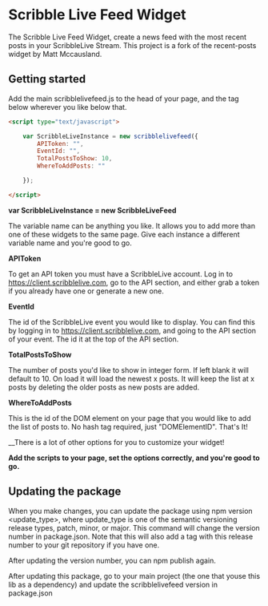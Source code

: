 Scribble Live Feed Widget
===========
The Scribble Live Feed Widget, create a news feed with the most recent posts in your ScribbleLive Stream.
This project is a fork of the recent-posts widget by Matt Mccausland.

## Getting started

Add the main scribblelivefeed.js to the head of your page, and the tag below wherever you like below that.

```HTML
<script type="text/javascript">

    var ScribbleLiveInstance = new scribblelivefeed({
        APIToken: "",
        EventId: "",
        TotalPostsToShow: 10,
        WhereToAddPosts: ""

    });

</script>
```


__var ScribbleLiveInstance = new ScribbleLiveFeed__

The variable name can be anything you like. It allows you to add more than one of these widgets to the same page. Give each instance a different variable name and you're good to go.

__APIToken__

To get an API token you must have a ScribbleLive account. Log in to https://client.scribblelive.com, go to the API section, and either grab a token if you already have one or generate a new one.

__EventId__

The id of the ScribbleLive event you would like to display. You can find this by logging in to https://client.scribblelive.com, and going to the API section of your event. The id it at the top of the API section.

__TotalPostsToShow__

The number of posts you'd like to show in integer form. If left blank it will default to 10. On load it will load the newest x posts. It will keep the list at x posts by deleting the older posts as new posts are added.

__WhereToAddPosts__

This is the id of the DOM element on your page that you would like to add the list of posts to. No hash tag required, just "DOMElementID".
That's It!

__There is a lot of other options for you to customize your widget!

__Add the scripts to your page, set the options correctly, and you're good to go.__

## Updating the package

When you make changes, you can update the package using npm version <update_type>, where update_type is one of the semantic versioning release types, patch, minor, or major. This command will change the version number in package.json. Note that this will also add a tag with this release number to your git repository if you have one.

After updating the version number, you can npm publish again.

After updating this package, go to your main project (the one that youse this lib as a dependency) and update the scribblelivefeed version in package.json
